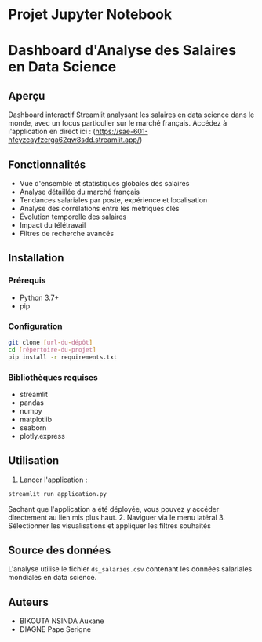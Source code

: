 # Projet Jupyter Notebook
# Dashboard d'Analyse des Salaires en Data Science

## Aperçu
Dashboard interactif Streamlit analysant les salaires en data science dans le monde, avec un focus particulier sur le marché français. Accédez à l'application en direct ici : (https://sae-601-hfeyzcayfzerga62gw8sdd.streamlit.app/)

## Fonctionnalités
- Vue d'ensemble et statistiques globales des salaires
- Analyse détaillée du marché français
- Tendances salariales par poste, expérience et localisation
- Analyse des corrélations entre les métriques clés
- Évolution temporelle des salaires
- Impact du télétravail
- Filtres de recherche avancés

## Installation

### Prérequis
- Python 3.7+
- pip

### Configuration
```bash
git clone [url-du-dépôt]
cd [répertoire-du-projet]
pip install -r requirements.txt
```

### Bibliothèques requises
- streamlit
- pandas
- numpy
- matplotlib
- seaborn
- plotly.express

## Utilisation
1. Lancer l'application :
```bash
streamlit run application.py
```
Sachant que l'application a été déployée, vous pouvez y accéder directement au lien mis plus haut.
2. Naviguer via le menu latéral
3. Sélectionner les visualisations et appliquer les filtres souhaités

## Source des données
L'analyse utilise le fichier `ds_salaries.csv` contenant les données salariales mondiales en data science.

## Auteurs
- BIKOUTA NSINDA Auxane
- DIAGNE Pape Serigne


